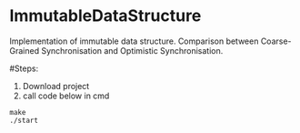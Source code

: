 # ImmutableDataStructure
Implementation of immutable data structure. Comparison between Coarse-Grained Synchronisation and Optimistic Synchronisation.

#Steps:
1. Download project
2. call code below in cmd
```
make
./start
```
